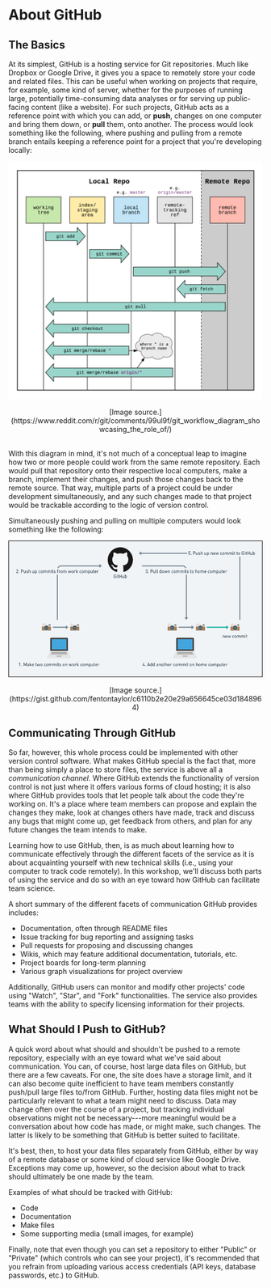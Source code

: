 About GitHub
============

The Basics
----------

At its simplest, GitHub is a hosting service for Git repositories. Much like 
Dropbox or Google Drive, it gives you a space to remotely store your code and 
related files. This can be useful when working on projects that require, for 
example, some kind of server, whether for the purposes of running large, 
potentially time-consuming data analyses or for serving up public-facing content 
(like a website). For such projects, GitHub acts as a reference point with which 
you can add, or **push**, changes on one computer and bring them down, or 
**pull** them, onto another. The process would look something like the following, 
where pushing and pulling from a remote branch entails keeping a reference point 
for a project that you're developing locally:

![](./img/github_workflow.png)
<center>
[Image source.](https://www.reddit.com/r/git/comments/99ul9f/git_workflow_diagram_showcasing_the_role_of/)
</center><br>

With this diagram in mind, it's not much of a conceptual leap to imagine how two 
or more people could work from the same remote repository. Each would pull that 
repository onto their respective local computers, make a branch, implement their 
changes, and push those changes back to the remote source. That way, multiple 
parts of a project could be under development simultaneously, and any such 
changes made to that project would be trackable according to the logic of version 
control.

Simultaneously pushing and pulling on multiple computers would look something 
like the following:

![](./img/github_as_hub.png)

<center>
[Image source.](https://gist.github.com/fentontaylor/c6110b2e20e29a656645ce03d1848964)
</center>

Communicating Through GitHub
----------------------------

So far, however, this whole process could be implemented with other version 
control software. What makes GitHub special is the fact that, more than being 
simply a place to store files, the service is above all a _communication channel_. 
Where GitHub extends the functionality of version control is not just where it 
offers various forms of cloud hosting; it is also where GitHub provides tools 
that let people talk about the code they're working on. It's a place where team 
members can propose and explain the changes they make, look at changes others 
have made, track and discuss any bugs that might come up, get feedback from 
others, and plan for any future changes the team intends to make.

Learning how to use GitHub, then, is as much about learning how to communicate 
effectively through the different facets of the service as it is about 
acquainting yourself with new technical skills (i.e., using your computer to 
track code remotely). In this workshop, we'll discuss both parts of using the 
service and do so with an eye toward how GitHub can facilitate team science.

A short summary of the different facets of communication GitHub provides 
includes:

* Documentation, often through README files
* Issue tracking for bug reporting and assigning tasks
* Pull requests for proposing and discussing changes
* Wikis, which may feature additional documentation, tutorials, etc.
* Project boards for long-term planning
* Various graph visualizations for project overview

Additionally, GitHub users can monitor and modify other projects' code using 
"Watch", "Star", and "Fork" functionalities. The service also provides teams 
with the ability to specify licensing information for their projects.

What Should I Push to GitHub?
-----------------------------

A quick word about what should and shouldn't be pushed to a remote repository, 
especially with an eye toward what we've said about communication. You can, of 
course, host large data files on GitHub, but there are a few caveats. For one, 
the site does have a storage limit, and it can also become quite inefficient to 
have team members constantly push/pull large files to/from GitHub. Further, 
hosting data files might not be particularly relevant to what a team might need 
to discuss. Data may change often over the course of a project, but tracking 
individual observations might not be necessary---more meaningful would be a 
conversation about how code has made, or might make, such changes. The latter 
is likely to be something that GitHub is better suited to facilitate.

It's best, then, to host your data files separately from GitHub, either by way 
of a remote database or some kind of cloud service like Google Drive. Exceptions 
may come up, however, so the decision about what to track should ultimately be 
one made by the team.

Examples of what should be tracked with GitHub:

* Code
* Documentation
* Make files
* Some supporting media (small images, for example)

Finally, note that even though you can set a repository to either "Public" or 
"Private" (which controls who can see your project), it's recommended that you 
refrain from uploading various access credentials (API keys, database passwords, 
etc.) to GitHub.
